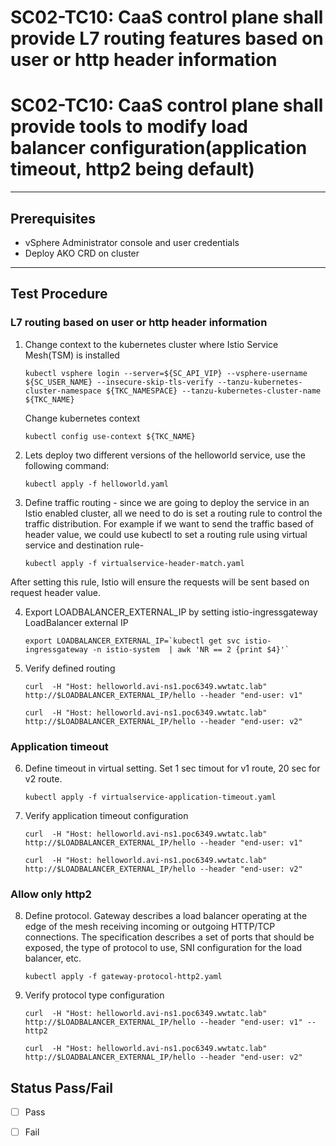 # SC02-TC10: CaaS control plane shall provide L7 routing features based on user or http header information
# SC02-TC10: CaaS control plane shall provide tools to modify load balancer configuration(application timeout, http2 being default)

---

## Prerequisites

* vSphere Administrator console and user credentials
* Deploy AKO CRD on cluster

---


## Test Procedure

### L7 routing based on user or http header information

1. Change context to the kubernetes cluster where Istio Service Mesh(TSM) is installed

    ```execute
    kubectl vsphere login --server=${SC_API_VIP} --vsphere-username ${SC_USER_NAME} --insecure-skip-tls-verify --tanzu-kubernetes-cluster-namespace ${TKC_NAMESPACE} --tanzu-kubernetes-cluster-name ${TKC_NAME}
    ```

    Change kubernetes context
    ```execute
    kubectl config use-context ${TKC_NAME}
    ```  

2. Lets deploy two different versions of the helloworld service, use the following command:

    ```execute
    kubectl apply -f helloworld.yaml
    ```

3. Define traffic routing - since we are going to deploy the service in an Istio enabled cluster, all we need to do is set a routing rule to control the traffic distribution. For example if we want to send the traffic based of header value, we could use kubectl to set a routing rule using virtual service and destination rule-

    ```execute
    kubectl apply -f virtualservice-header-match.yaml
    ```

After setting this rule, Istio will ensure the requests will be sent based on request header value.

4. Export LOADBALANCER_EXTERNAL_IP by setting istio-ingressgateway LoadBalancer external IP 

    ```execute
    export LOADBALANCER_EXTERNAL_IP=`kubectl get svc istio-ingressgateway -n istio-system  | awk 'NR == 2 {print $4}'`
    ```

5. Verify defined routing

    ```execute
    curl  -H "Host: helloworld.avi-ns1.poc6349.wwtatc.lab" http://$LOADBALANCER_EXTERNAL_IP/hello --header "end-user: v1"
    ```

    ```execute
    curl  -H "Host: helloworld.avi-ns1.poc6349.wwtatc.lab" http://$LOADBALANCER_EXTERNAL_IP/hello --header "end-user: v2"
    ```

### Application timeout

6. Define timeout in virtual setting. Set 1 sec timout for v1 route, 20 sec for v2 route.

    ```execute
    kubectl apply -f virtualservice-application-timeout.yaml
    ```

7. Verify application timeout configuration

    ```execute
    curl  -H "Host: helloworld.avi-ns1.poc6349.wwtatc.lab" http://$LOADBALANCER_EXTERNAL_IP/hello --header "end-user: v1"
    ```

    ```execute
    curl  -H "Host: helloworld.avi-ns1.poc6349.wwtatc.lab" http://$LOADBALANCER_EXTERNAL_IP/hello --header "end-user: v2"
    ```

### Allow only http2 

8. Define protocol. Gateway describes a load balancer operating at the edge of the mesh receiving incoming or outgoing HTTP/TCP connections. The specification describes a set of ports that should be exposed, the type of protocol to use, SNI configuration for the load balancer, etc.

    ```execute
    kubectl apply -f gateway-protocol-http2.yaml
    ```

9. Verify protocol type configuration

    ```execute
    curl  -H "Host: helloworld.avi-ns1.poc6349.wwtatc.lab" http://$LOADBALANCER_EXTERNAL_IP/hello --header "end-user: v1" --http2
    ```

    ```execute
    curl  -H "Host: helloworld.avi-ns1.poc6349.wwtatc.lab" http://$LOADBALANCER_EXTERNAL_IP/hello --header "end-user: v2" 
    ```


## Status Pass/Fail

* [  ] Pass
* [  ] Fail

